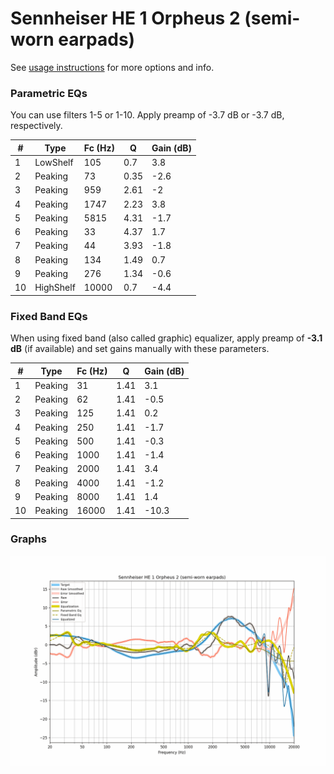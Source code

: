 # Sennheiser HE 1 Orpheus 2 (semi-worn earpads)
See [usage instructions](https://github.com/jaakkopasanen/AutoEq#usage) for more options and info.

### Parametric EQs
You can use filters 1-5 or 1-10. Apply preamp of -3.7 dB or -3.7 dB, respectively.

|   # | Type      |   Fc (Hz) |    Q |   Gain (dB) |
|-----|-----------|-----------|------|-------------|
|   1 | LowShelf  |       105 | 0.7  |         3.8 |
|   2 | Peaking   |        73 | 0.35 |        -2.6 |
|   3 | Peaking   |       959 | 2.61 |        -2   |
|   4 | Peaking   |      1747 | 2.23 |         3.8 |
|   5 | Peaking   |      5815 | 4.31 |        -1.7 |
|   6 | Peaking   |        33 | 4.37 |         1.7 |
|   7 | Peaking   |        44 | 3.93 |        -1.8 |
|   8 | Peaking   |       134 | 1.49 |         0.7 |
|   9 | Peaking   |       276 | 1.34 |        -0.6 |
|  10 | HighShelf |     10000 | 0.7  |        -4.4 |

### Fixed Band EQs
When using fixed band (also called graphic) equalizer, apply preamp of **-3.1 dB** (if available) and set gains manually with these parameters.

|   # | Type    |   Fc (Hz) |    Q |   Gain (dB) |
|-----|---------|-----------|------|-------------|
|   1 | Peaking |        31 | 1.41 |         3.1 |
|   2 | Peaking |        62 | 1.41 |        -0.5 |
|   3 | Peaking |       125 | 1.41 |         0.2 |
|   4 | Peaking |       250 | 1.41 |        -1.7 |
|   5 | Peaking |       500 | 1.41 |        -0.3 |
|   6 | Peaking |      1000 | 1.41 |        -1.4 |
|   7 | Peaking |      2000 | 1.41 |         3.4 |
|   8 | Peaking |      4000 | 1.41 |        -1.2 |
|   9 | Peaking |      8000 | 1.41 |         1.4 |
|  10 | Peaking |     16000 | 1.41 |       -10.3 |

### Graphs
![](./Sennheiser%20HE%201%20Orpheus%202%20(semi-worn%20earpads).png)
